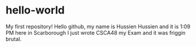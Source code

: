 # hello-world
My first repository!
Hello github, my name is Hussien Hussien and it is 1:09 PM here in Scarborough I just wrote  CSCA48 my Exam and it was friggin brutal.
